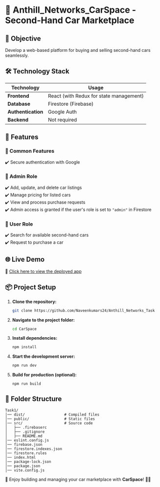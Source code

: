 # 🚗 Anthill_Networks_CarSpace - Second-Hand Car Marketplace  

## 📌 Objective  
Develop a web-based platform for buying and selling second-hand cars seamlessly.  

## 🛠️ Technology Stack  

| Technology  | Usage |
|------------|-------|
| **Frontend**  | React (with Redux for state management) |
| **Database**  | Firestore (Firebase) |
| **Authentication**  | Google Auth |
| **Backend**  | Not required |

## 🔑 Features  

### 🔹 Common Features  
✔️ Secure authentication with Google  

### 🔹 Admin Role  
✔️ Add, update, and delete car listings  
✔️ Manage pricing for listed cars  
✔️ View and process purchase requests  
✔️ Admin access is granted if the user's role is set to `"admin"` in Firestore  

### 🔹 User Role  
✔️ Search for available second-hand cars  
✔️ Request to purchase a car  

## 🌐 Live Demo  
🔗 [Click here to view the deployed app](https://carbooking-9908f.web.app/) 

## 📦 Project Setup  

1. **Clone the repository:**  
   ```sh
   git clone https://github.com/Naveenkumars24/Anthill_Networks_Task
   ```
2. **Navigate to the project folder:**  
   ```sh
   cd CarSpace  
   ```
3. **Install dependencies:**  
   ```sh
   npm install  
   ```
4. **Start the development server:**  
   ```sh
   npm run dev  
   ```
5. **Build for production (optional):**  
   ```sh
   npm run build  
   ```

## 📁 Folder Structure  

```
Task1/
│── dist/                  # Compiled files
│── public/                # Static files
│── src/                   # Source code
│   ├── .firebaserc       
│   ├── .gitignore        
│   ├── README.md         
│── eslint.config.js      
│── firebase.json         
│── firestore.indexes.json
│── firestore.rules       
│── index.html            
│── package-lock.json     
│── package.json          
│── vite.config.js        
```

🚀 Enjoy building and managing your car marketplace with **CarSpace**! 🚗💨  
